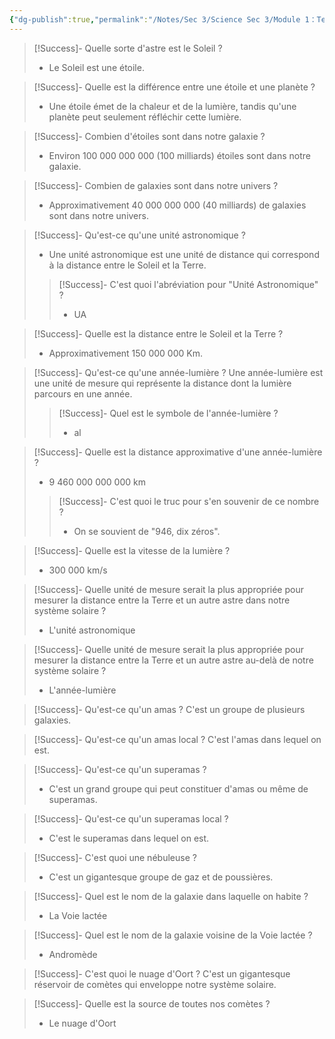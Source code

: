 ```yaml
---
{"dg-publish":true,"permalink":"/Notes/Sec 3/Science Sec 3/Module 1：Terre et Espace/Chapitre 1：La Terre dans l'Univers/1.1：L'échelle de l'univers/"}
---
```



>[!Success]- Quelle sorte d'astre est le Soleil ?
>- Le Soleil est une étoile.

>[!Success]- Quelle est la différence entre une étoile et une planète ?
>- Une étoile émet de la chaleur et de la lumière, tandis qu'une planète peut seulement réfléchir cette lumière.

>[!Success]- Combien d'étoiles sont dans notre galaxie ?
>- Environ 100 000 000 000 (100 milliards) étoiles sont dans notre galaxie.

>[!Success]- Combien de galaxies sont dans notre univers ?
>- Approximativement 40 000 000 000 (40 milliards) de galaxies sont dans notre univers.

>[!Success]- Qu'est-ce qu'une unité astronomique ?
>- Une unité astronomique est une unité de distance qui correspond à la distance entre le Soleil et la Terre.
>>[!Success]- C'est quoi l'abréviation pour "Unité Astronomique" ?
>>- UA

>[!Success]- Quelle est la distance entre le Soleil et la Terre ?
>- Approximativement 150 000 000 Km.

>[!Success]- Qu'est-ce qu'une année-lumière ?
>Une année-lumière est une unité de mesure qui représente la distance dont la lumière parcours en une année.
>>[!Success]- Quel est le symbole de l'année-lumière ?
>>- al
>

>[!Success]- Quelle est la distance approximative d'une année-lumière ?
>- 9 460 000 000 000 km
>
>>[!Success]- C'est quoi le truc pour s'en souvenir de ce nombre ?
>>- On se souvient de "946, dix zéros".

>[!Success]- Quelle est la vitesse de la lumière ?
>- 300 000 km/s

>[!Success]- Quelle unité de mesure serait la plus appropriée pour mesurer la distance entre la Terre et un autre astre dans notre système solaire ?
>- L'unité astronomique

>[!Success]- Quelle unité de mesure serait la plus appropriée pour mesurer la distance entre la Terre et un autre astre au-delà de notre système solaire ?
>- L'année-lumière

>[!Success]- Qu'est-ce qu'un amas ?
>C'est un groupe de plusieurs galaxies.

>[!Success]- Qu'est-ce qu'un amas local ?
>C'est l'amas dans lequel on est.

>[!Success]- Qu'est-ce qu'un superamas ?
>- C'est un grand groupe qui peut constituer d'amas ou même de superamas.

>[!Success]- Qu'est-ce qu'un superamas local ?
>- C'est le superamas dans lequel on est.

>[!Success]- C'est quoi une nébuleuse ?
>- C'est un gigantesque groupe de gaz et de poussières.

>[!Success]- Quel est le nom de la galaxie dans laquelle on habite ?
>- La Voie lactée

>[!Success]- Quel est le nom de la galaxie voisine de la Voie lactée ?
>- Andromède

>[!Success]- C'est quoi le nuage d'Oort ?
>C'est un gigantesque réservoir de comètes qui enveloppe notre système solaire.

>[!Success]- Quelle est la source de toutes nos comètes ?
>- Le nuage d'Oort

